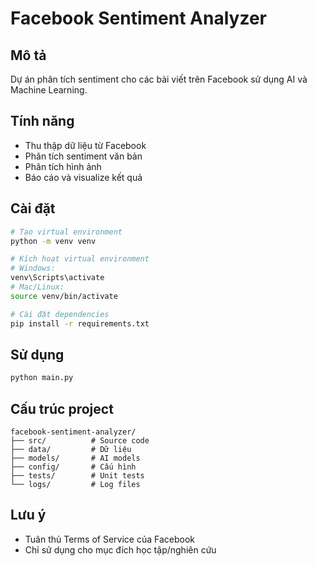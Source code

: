 # Facebook Sentiment Analyzer

## Mô tả
Dự án phân tích sentiment cho các bài viết trên Facebook sử dụng AI và Machine Learning.

## Tính năng
- Thu thập dữ liệu từ Facebook
- Phân tích sentiment văn bản
- Phân tích hình ảnh  
- Báo cáo và visualize kết quả

## Cài đặt
```bash
# Tạo virtual environment
python -m venv venv

# Kích hoạt virtual environment
# Windows:
venv\Scripts\activate
# Mac/Linux:
source venv/bin/activate

# Cài đặt dependencies
pip install -r requirements.txt
```

## Sử dụng
```bash
python main.py
```

## Cấu trúc project
```
facebook-sentiment-analyzer/
├── src/          # Source code
├── data/         # Dữ liệu
├── models/       # AI models
├── config/       # Cấu hình
├── tests/        # Unit tests
└── logs/         # Log files
```

## Lưu ý
- Tuân thủ Terms of Service của Facebook
- Chỉ sử dụng cho mục đích học tập/nghiên cứu

